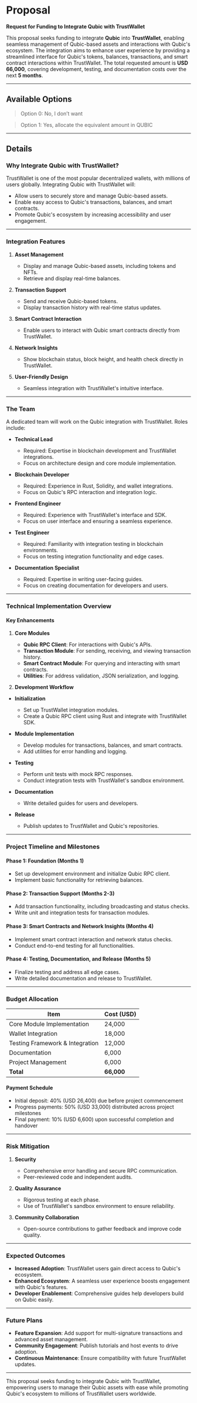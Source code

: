 # Proposal  

**Request for Funding to Integrate Qubic with TrustWallet**  

This proposal seeks funding to integrate **Qubic** into **TrustWallet**, enabling seamless management of Qubic-based assets and interactions with Qubic's ecosystem. The integration aims to enhance user experience by providing a streamlined interface for Qubic's tokens, balances, transactions, and smart contract interactions within TrustWallet. The total requested amount is **USD 66,000**, covering development, testing, and documentation costs over the next **5 months**.  

---

## Available Options  

> Option 0: No, I don’t want  

> Option 1: Yes, allocate the equivalent amount in QUBIC  

---

## Details  

### Why Integrate Qubic with TrustWallet?  

TrustWallet is one of the most popular decentralized wallets, with millions of users globally. Integrating Qubic with TrustWallet will:  

- Allow users to securely store and manage Qubic-based assets.  
- Enable easy access to Qubic's transactions, balances, and smart contracts.  
- Promote Qubic's ecosystem by increasing accessibility and user engagement.  

---

### Integration Features  

1. **Asset Management**  
   - Display and manage Qubic-based assets, including tokens and NFTs.  
   - Retrieve and display real-time balances.  

2. **Transaction Support**  
   - Send and receive Qubic-based tokens.  
   - Display transaction history with real-time status updates.  

3. **Smart Contract Interaction**  
   - Enable users to interact with Qubic smart contracts directly from TrustWallet.  

4. **Network Insights**  
   - Show blockchain status, block height, and health check directly in TrustWallet.  

5. **User-Friendly Design**  
   - Seamless integration with TrustWallet's intuitive interface.  

---

### The Team  

A dedicated team will work on the Qubic integration with TrustWallet. Roles include:  

- **Technical Lead**  
  - Required: Expertise in blockchain development and TrustWallet integrations.  
  - Focus on architecture design and core module implementation.  

- **Blockchain Developer**  
  - Required: Experience in Rust, Solidity, and wallet integrations.  
  - Focus on Qubic's RPC interaction and integration logic.  

- **Frontend Engineer**  
  - Required: Experience with TrustWallet's interface and SDK.  
  - Focus on user interface and ensuring a seamless experience.  

- **Test Engineer**  
  - Required: Familiarity with integration testing in blockchain environments.  
  - Focus on testing integration functionality and edge cases.  

- **Documentation Specialist**  
  - Required: Expertise in writing user-facing guides.  
  - Focus on creating documentation for developers and users.  

---

### Technical Implementation Overview  

#### Key Enhancements  

1. **Core Modules**  
   - **Qubic RPC Client**: For interactions with Qubic's APIs.  
   - **Transaction Module**: For sending, receiving, and viewing transaction history.  
   - **Smart Contract Module**: For querying and interacting with smart contracts.  
   - **Utilities**: For address validation, JSON serialization, and logging.  

3. **Development Workflow**  

- **Initialization**  
  - Set up TrustWallet integration modules.  
  - Create a Qubic RPC client using Rust and integrate with TrustWallet SDK.  

- **Module Implementation**  
  - Develop modules for transactions, balances, and smart contracts.  
  - Add utilities for error handling and logging.  

- **Testing**  
  - Perform unit tests with mock RPC responses.  
  - Conduct integration tests with TrustWallet's sandbox environment.  

- **Documentation**  
  - Write detailed guides for users and developers.  

- **Release**  
  - Publish updates to TrustWallet and Qubic's repositories.  

---

### Project Timeline and Milestones  

#### Phase 1: Foundation (Months 1)  
- Set up development environment and initialize Qubic RPC client.  
- Implement basic functionality for retrieving balances.  

#### Phase 2: Transaction Support (Months 2-3)  
- Add transaction functionality, including broadcasting and status checks.  
- Write unit and integration tests for transaction modules.  

#### Phase 3: Smart Contracts and Network Insights (Months 4)  
- Implement smart contract interaction and network status checks.  
- Conduct end-to-end testing for all functionalities.  

#### Phase 4: Testing, Documentation, and Release (Months 5)  
- Finalize testing and address all edge cases.  
- Write detailed documentation and release to TrustWallet.  

---

### Budget Allocation  

| **Item**                       | **Cost (USD)** |  
|--------------------------------|----------------|  
| Core Module Implementation     | 24,000         |  
| Wallet Integration             | 18,000         |  
| Testing Framework & Integration| 12,000         |  
| Documentation                  | 6,000          |  
| Project Management             | 6,000          |  
| **Total**                      | **66,000**     |  

#### Payment Schedule  

- Initial deposit: 40% (USD 26,400) due before project commencement
- Progress payments: 50% (USD 33,000) distributed across project milestones
- Final payment: 10% (USD 6,600) upon successful completion and handover

---

### Risk Mitigation  

1. **Security**  
   - Comprehensive error handling and secure RPC communication.  
   - Peer-reviewed code and independent audits.  

2. **Quality Assurance**  
   - Rigorous testing at each phase.  
   - Use of TrustWallet's sandbox environment to ensure reliability.  

3. **Community Collaboration**  
   - Open-source contributions to gather feedback and improve code quality.  

---

### Expected Outcomes  

- **Increased Adoption**: TrustWallet users gain direct access to Qubic's ecosystem.  
- **Enhanced Ecosystem**: A seamless user experience boosts engagement with Qubic's features.  
- **Developer Enablement**: Comprehensive guides help developers build on Qubic easily.  

---

### Future Plans  

- **Feature Expansion**: Add support for multi-signature transactions and advanced asset management.  
- **Community Engagement**: Publish tutorials and host events to drive adoption.  
- **Continuous Maintenance**: Ensure compatibility with future TrustWallet updates.  

---

This proposal seeks funding to integrate Qubic with TrustWallet, empowering users to manage their Qubic assets with ease while promoting Qubic's ecosystem to millions of TrustWallet users worldwide.
